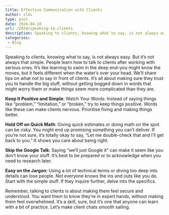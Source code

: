 ```yaml
---
title: Effective Communication with Clients
author: slav
type: post
date: 2024-04-18
url: /2024/speaking-to-clients
description: Speaking to clients, knowing what to say, is not always easy. But it’s not always that simple. People learn how to talk to clients after working with serious ones.
categories:
 - Blog
---
```

Speaking to clients, knowing what to say, is not always easy. But it’s not always that simple. People learn how to talk to clients after working with serious ones. It’s like learning to swim in the deep end–you might know the moves, but it feels different when the water’s over your head. We’ll share tips on what not to say in front of clients. It’s all about making sure they trust you to handle the big stuff, without getting bogged down in words that might worry them or make things seem more complicated than they are.

<!--more-->
**Keep It Positive and Simple**:
Watch Your Words: Instead of saying things like “problem,” “limitation,” or “broken,” try to keep things positive. Words like these can make clients nervous. Prioritise fixing and making things better.

**Hold Off on Quick Math**: Giving quick estimates or doing math on the spot can be risky. You might end up promising something you can’t deliver. If you’re not sure, it’s totally okay to say, “Let me double-check that and I’ll get back to you.” It shows you care about being right.

**Skip the Google Talk**: Saying “we’ll just Google it” can make it seem like you don’t know your stuff. It’s best to be prepared or to acknowledge when you need to research later.

**Easy on the Jargon**: Using a lot of technical terms or diving too deep into details can lose people. Not everyone knows the ins and outs like you do. Start with the simple stuff. If they inquire further, delve into the specifics.

Remember, talking to clients is about making them feel secure and understood. You want them to know they’re in expert hands, without making them feel overwhelmed. It’s a skill, sure, but it’s one that anyone can learn with a bit of practice. Let’s make client chats smooth sailing.
